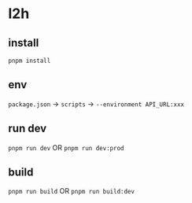 # l2h

## install

`pnpm install`

## env

`package.json` -> `scripts` -> `--environment API_URL:xxx`

## run dev

`pnpm run dev` OR `pnpm run dev:prod`

## build

`pnpm run build` OR `pnpm run build:dev`
